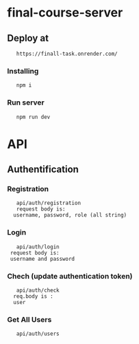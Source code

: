 # final-course-server
## Deploy at 
       https://finall-task.onrender.com/

### Installing 
       npm i

### Run server 
       npm run dev 



# API

## Authentification 

### Registration 
       api/auth/registration
       request body is:
      username, password, role (all string)
### Login 
       api/auth/login
     request body is:
     username and password
### Chech (update authentication token)
       api/auth/check
      req.body is : 
      user
### Get All Users
       api/auth/users
  
